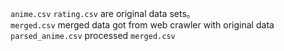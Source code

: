 `anime.csv` `rating.csv` are original data sets。     
`merged.csv` merged data got from web crawler with original data     
`parsed_anime.csv` processed `merged.csv`   
